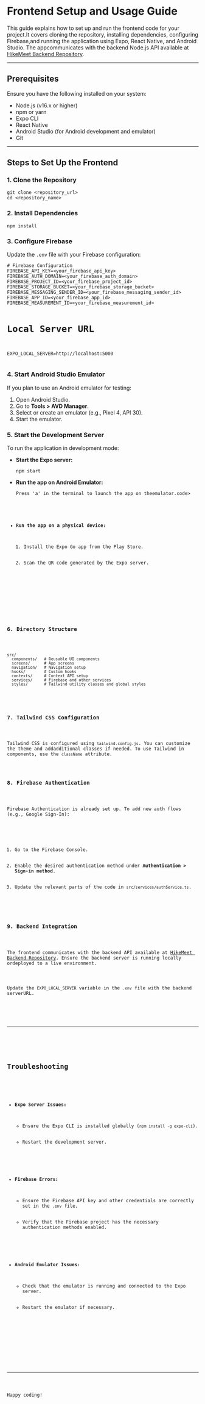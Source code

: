 <!DOCTYPE html>
<html lang="en">
<head>
    <meta charset="UTF-8">
    <meta name="viewport" content="width=device-width, initial-scale=1.0">
    
</head>
<body>
  <h1>Frontend Setup and Usage Guide</h1>
  <p>This guide explains how to set up and run the frontend code for your project.It covers cloning the repository, installing dependencies, configuring Firebase,and running the application using Expo, React Native, and Android Studio. The appcommunicates with the backend Node.js API available at <a href="https://githubcom/HikeMeet/HikeMeet-Backend.git">HikeMeet Backend Repository</a>.</p>
  <hr>
  <div class="section">
      <h2>Prerequisites</h2>
      <p>Ensure you have the following installed on your system:</p>
      <ul>
          <li>Node.js (v16.x or higher)</li>
          <li>npm or yarn</li>
          <li>Expo CLI</li>
          <li>React Native</li>
          <li>Android Studio (for Android development and emulator)</li>
          <li>Git</li>
      </ul>
  </div>
  <hr>
  <div class="section">
      <h2>Steps to Set Up the Frontend</h2>
      <h3>1. Clone the Repository</h3>
      <pre><code>git clone &lt;repository_url&gt;
cd &lt;repository_name&gt;</code></pre>

  <h3>2. Install Dependencies</h3>
  <pre><code>npm install</code></pre>
  <h3>3. Configure Firebase</h3>
  <p>Update the <code>.env</code> file with your Firebase configuration:</p>
  <pre><code># Firebase Configuration
FIREBASE_API_KEY=&lt;your_firebase_api_key&gt;
FIREBASE_AUTH_DOMAIN=&lt;your_firebase_auth_domain&gt;
FIREBASE_PROJECT_ID=&lt;your_firebase_project_id&gt;
FIREBASE_STORAGE_BUCKET=&lt;your_firebase_storage_bucket&gt;
FIREBASE_MESSAGING_SENDER_ID=&lt;your_firebase_messaging_sender_id&gt;
FIREBASE_APP_ID=&lt;your_firebase_app_id&gt;
FIREBASE_MEASUREMENT_ID=&lt;your_firebase_measurement_id&gt;

# Local Server URL

EXPO_LOCAL_SERVER=http://localhost:5000</code></pre>

  <h3>4. Start Android Studio Emulator</h3>
  <p>If you plan to use an Android emulator for testing:</p>
  <ol>
      <li>Open Android Studio.</li>
      <li>Go to <strong>Tools &gt; AVD Manager</strong>.</li>
      <li>Select or create an emulator (e.g., Pixel 4, API 30).</li>
      <li>Start the emulator.</li>
  </ol>
  <h3>5. Start the Development Server</h3>
  <p>To run the application in development mode:</p>
  <ul>
      <li><strong>Start the Expo server:</strong>
          <pre><code>npm start</code></pre>
      </li>
      <li><strong>Run the app on Android Emulator:</strong>
          <pre><code>Press 'a' in the terminal to launch the app on theemulator.code></pre>
      </li>
      <li><strong>Run the app on a physical device:</strong>
          <ol>
              <li>Install the Expo Go app from the Play Store.</li>
              <li>Scan the QR code generated by the Expo server.</li>
          </ol>
      </li>
  </ul>

  <h3>6. Directory Structure</h3>
   <pre><code>src/
  components/   # Reusable UI components
  screens/      # App screens
  navigation/   # Navigation setup
  hooks/        # Custom hooks
  contexts/     # Context API setup
  services/     # Firebase and other services
  styles/       # Tailwind utility classes and global styles</code></pre>

  <h3>7. Tailwind CSS Configuration</h3>
  <p>Tailwind CSS is configured using <code>tailwind.config.js</code>. You can customize the theme and addadditional classes if needed. To use Tailwind in components, use the <code>className</code> attribute.</p>
  <h3>8. Firebase Authentication</h3>
  <p>Firebase Authentication is already set up. To add new auth flows (e.g., Google Sign-In):</p>
  <ol>
      <li>Go to the Firebase Console.</li>
      <li>Enable the desired authentication method under <strong>Authentication &gt; Sign-in method</strong>.</li>
      <li>Update the relevant parts of the code in <code>src/services/authService.ts</code>.</li>
  </ol>
  <h3>9. Backend Integration</h3>
  <p>The frontend communicates with the backend API available at <a href="https://github.com/HikeMeetHikeMeet-Backend.git">HikeMeet Backend Repository</a>. Ensure the backend server is running locally ordeployed to a live environment.</p>
  <p>Update the <code>EXPO_LOCAL_SERVER</code> variable in the <code>.env</code> file with the backend serverURL.</p>
   </div>
   <hr>
   <div class="section">
       <h2>Troubleshooting</h2>
       <ul>
           <li><strong>Expo Server Issues:</strong>
               <ul>
                   <li>Ensure the Expo CLI is installed globally (<code>npm install -g expo-cli</code>).</li>
                   <li>Restart the development server.</li>
               </ul>
           </li>
           <li><strong>Firebase Errors:</strong>
               <ul>
                   <li>Ensure the Firebase API key and other credentials are correctly set in the <code>.env</code> file.</li>
                   <li>Verify that the Firebase project has the necessary authentication methods enabled.</li>
               </ul>
           </li>
           <li><strong>Android Emulator Issues:</strong>
               <ul>
                   <li>Check that the emulator is running and connected to the Expo server.</li>
                   <li>Restart the emulator if necessary.</li>
               </ul>
           </li>
       </ul>
   </div>
   <hr>
   <p>Happy coding!</p>
</body>
</html>
